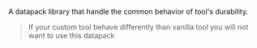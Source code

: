 A datapack library that handle the common behavior of tool's durability.

> If your custom tool behave differently than vanilla tool you will not want to use this datapack
